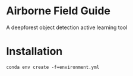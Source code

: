 # Airborne Field Guide
A deepforest object detection active learning tool

# Installation

```
conda env create -f=environment.yml
```